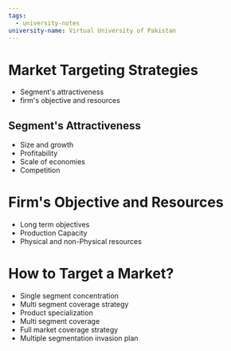 ```yaml
---
tags:
  - university-notes
university-name: Virtual University of Pakistan
---
```


# Market Targeting Strategies
- Segment's attractiveness
- firm's objective and resources

## Segment's Attractiveness
- Size and growth
- Profitability
- Scale of economies
- Competition

# Firm's Objective and Resources
- Long term objectives
- Production Capacity
- Physical and non-Physical resources

# How to Target a Market?
- Single segment concentration
- Multi segment coverage strategy
- Product specialization
- Multi segment coverage
- Full market coverage strategy
- Multiple segmentation invasion plan
